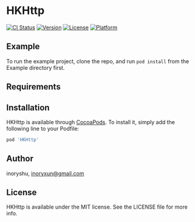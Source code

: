 # HKHttp

[![CI Status](https://img.shields.io/travis/inoryshu/HKHttp.svg?style=flat)](https://travis-ci.org/inoryshu/HKHttp)
[![Version](https://img.shields.io/cocoapods/v/HKHttp.svg?style=flat)](https://cocoapods.org/pods/HKHttp)
[![License](https://img.shields.io/cocoapods/l/HKHttp.svg?style=flat)](https://cocoapods.org/pods/HKHttp)
[![Platform](https://img.shields.io/cocoapods/p/HKHttp.svg?style=flat)](https://cocoapods.org/pods/HKHttp)

## Example

To run the example project, clone the repo, and run `pod install` from the Example directory first.

## Requirements

## Installation

HKHttp is available through [CocoaPods](https://cocoapods.org). To install
it, simply add the following line to your Podfile:

```ruby
pod 'HKHttp'
```

## Author

inoryshu, inoryxun@gmail.com

## License

HKHttp is available under the MIT license. See the LICENSE file for more info.
